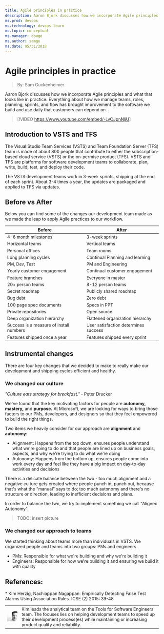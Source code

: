 ```yaml
---
title: Agile principles in practice
description: Aaron Bjork discusses how we incorporate Agile principles and what that looks like in practice. Managing teams, roles, planning, sprints, and flows to build software.
ms.prod: devops
ms.technology: devops-learn
ms.topic: conceptual
ms.manager: douge
ms.author: samgu
ms.date: 05/31/2018
---
```


# Agile principles in practice
> By: Sam Guckenheimer

Aaron Bjork discusses how we incorporate Agile principles and what that looks like in practice. Everything about how we manage teams, roles, planning, sprints, and flow has brought improvement to the software we build and use daily that customers can depend on.

> [!VIDEO https://www.youtube.com/embed/-LvCJpnNljU]

## Introduction to VSTS and TFS

The Visual Studio Team Services (VSTS) and Team Foundation Server (TFS) team is made of about 800 people that contribute to either the subscription-based cloud service (VSTS) or the on-permise product (TFS). VSTS and TFS are platforms for software development teams to collaborate, plan, write, build, test, and deploy their code.

The VSTS development teams work in 3-week sprints, shipping at the end of each sprint. About 3-4 times a year, the updates are packaged and applied to TFS via updates.

## Before vs After

Below you can find some of the changes our development team made as we made the leap to apply Agile practices to our workflow.

| Before                                    | After                                                                                                 |
|-------------------------------------------|-------------------------------------------------------------------------------------------------------|
| 4-6 month milestones                      | 3-week sprints
| Horizontal teams                          | Vertical teams
| Personal offices                          | Team rooms
| Long planning cycles                      | Continual Planning and learning
| PM, Dev, Test                             | PM and Engineering
| Yearly customer engagement                | Continual customer engagement
| Feature branches                          | Everyone in master
| 20+ person teams                          | 8-12 person teams
| Secret roadmap                            | Publicly shared roadmap
| Bug debt                                  | Zero debt
| 100 page spec documents                   | Specs in PPT
| Private repositories                      | Open source
| Deep organization hierarchy               | Flattened organization hierarchy
| Success is a measure of install numbers   | User satisfaction determines success
| Features shipped once a year              | Features shipped every sprint

## Instrumental changes

There are four key changes that we decided to make to really make our development and shipping cycles efficient and healthy.

### We changed our **culture**

_"Culture eats strategy for breakfast."_ - Peter Drucker

We've found that the key motivating factors for people are **autonomy, mastery,** and **purpose.** At Microsoft, we are looking for ways to bring those factors to our PMs, developers, and designers so that they feel empowered to build the right things.

Two items we heavily consider for our approach are **alignment** and **autonomy**:

- Alignment: Happens from the top down, ensures people understand what we're going to do and that people are lined up on business goals, aspects, and why we're trying to do what we're doing
- Autonomy: Happens from the bottom up, ensures people come into work every day and feel like they have a big impact on day-to-day activities and decisions

There is a delicate balance between the two - too much alignment and a negative culture gets created where people punch in, punch out, because that's what the "manual" says to do; too much autonomy and there's no structure or direction, leading to inefficient decisions and plans.

In order to balance the two, we try to implement something we call "Aligned Autonomy".

> TODO: insert picture

### We changed our approach to teams

We started thinking about teams more than individuals in VSTS. We organized people and teams into two groups: PMs and engineers.

- PMs: Responsible for what we're building and why we're building it
- Engineers: Responsible for how we're building it and ensuring we build it with quality

## References:
\* Kim Herzig, Nachiappan Nagappan: Empirically Detecting False Test
Alarms Using Association Rules. ICSE (2) 2015: 39-48

|             |                           |
|-------------|---------------------------|
|![Kim Herzig](../_img/kimh_avatar_1502754815-130x130.jpg)|Kim leads the analytical team on the Tools for Software Engineers team. The focuses lies on helping development teams to speed up their development process(es) while maintaining or increasing product quality and reliability. |